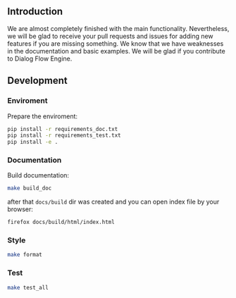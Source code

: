 ## Introduction
We are almost completely finished with the main functionality. Nevertheless, we will be glad to receive your pull requests and issues for adding new features if you are missing something. We know that we have weaknesses in the documentation and basic examples. 
We will be glad if you contribute to Dialog Flow Engine. 

## Development
### Enviroment
Prepare the enviroment:

```bash
pip install -r requirements_doc.txt
pip install -r requirements_test.txt
pip install -e .
```
### Documentation
Build documentation:
```bash
make build_doc
```
after that `docs/build` dir was created and you can open index file by your browser:
```bash
firefox docs/build/html/index.html
```
### Style
```bash
make format
```
### Test
```bash
make test_all
```